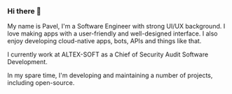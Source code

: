 ### Hi there 👋
My name is Pavel, I'm a Software Engineer with strong UI/UX background. I love making apps with a user-friendly and well-designed interface.
I also enjoy developing cloud-native apps, bots, APIs and things like that.

I currently work at ALTEX-SOFT as a Chief of Security Audit Software Development.

In my spare time, I'm developing and maintaining a number of projects, including open-source.
